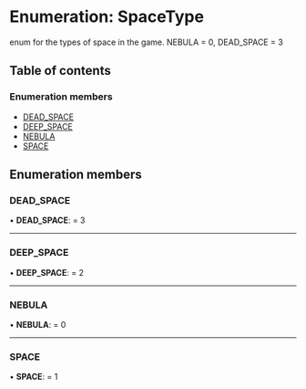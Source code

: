 # Enumeration: SpaceType

enum for the types of space in the game. NEBULA = 0, DEAD_SPACE = 3

## Table of contents

### Enumeration members

- [DEAD_SPACE](spacetype.md#dead_space)
- [DEEP_SPACE](spacetype.md#deep_space)
- [NEBULA](spacetype.md#nebula)
- [SPACE](spacetype.md#space)

## Enumeration members

### DEAD_SPACE

• **DEAD_SPACE**: = 3

---

### DEEP_SPACE

• **DEEP_SPACE**: = 2

---

### NEBULA

• **NEBULA**: = 0

---

### SPACE

• **SPACE**: = 1
